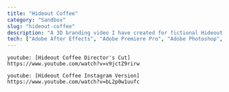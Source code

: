 ```yaml
---
title: "Hideout Coffee"
category: "Sandbox"
slug: "hideout-coffee"
description: "A 3D branding video I have created for fictional Hideout Coffee."
tech: ["Adobe After Effects", "Adobe Premiere Pro", "Adobe Photoshop", "Autodesk Maya"]
---
```


`youtube: [Hideout Coffee Director's Cut] https://www.youtube.com/watch?v=v9jctZ9rirw`

`youtube: [Hideout Coffee Instagram Version] https://www.youtube.com/watch?v=bL2p0w1uufc`
